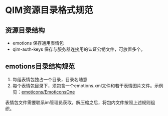 QIM资源目录格式规范
================

## **资源目录结构**
* emotions 保存通用表情包
* qim-auth-keys 保存与服务器连接用的认证公钥文件，可放置多个。

## **emotions目录结构规范**
1. 每组表情包独占一个目录，目录名随意
2. 每个表情包目录下，须包含一个emotions.xml文件和若干表情图片文件。示例见：[emoticons/EmoticonsOne](emoticons/EmoticonsOne)

表情包文件需要联系im管理员获取。解压缩之后，将包内文件按照上述规则组织。
